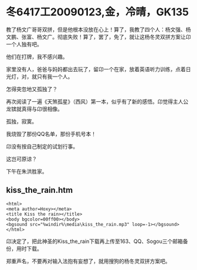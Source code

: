 # 冬6417工20090123,金，冷晴，GK135

教了杨文广哥哥双拼，但是他根本没放在心上！算了，我教了四个人：杨文强、杨文鹏、张富、杨文广。彻底失败！算了，罢了，免了，就让这杨冬灵双拼方案让卬一个人独有吧。

他们在打牌，我不感兴趣。

家里没有人，爸爸与妈妈都出去玩了，留卬一个在家，放着英语听力训练，点着日光灯，对，就只有我一个人。

怎得突忽地又孤独了？

再次阅读了一遍《天煞孤星》（西风）第一本，似乎有了新的感悟。卬觉得主人公龙镔就真得与卬很相像。

孤独，寂寞。

我烧毁了那份QQ名单，那份手机号本！

卬没有按自己制定的试划行事。

这岂可原谅？

下午在朱洪胜家。

## kiss_the_rain.htm

    <html>
    <meta author=Hoxy></meta>
    <title Kiss the rain></title>
    <body bgcolor=00ff00></body>
    <bgsound src="%windir%\media\kiss_the_rain.mp3" loop=-1></bgsound>
    </html>
    
卬决定了，把此神圣的Kiss_the_rain下载再上传至163、QQ、Sogou三个邮箱备份，用时下载。

郑重声名，不要再对输入法抱有妄想了，就用搜狗的杨冬灵双拼方案吧。
